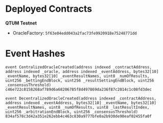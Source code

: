 # Deployed Contracts

**QTUM Testnet**

* OracleFactory: `5f63e04edd043a2fac73fe9920918e75248771dd`

# Event Hashes

    event CentralizedOracleCreated(address indexed _contractAddress, address indexed _oracle, address indexed _eventAddress, bytes32[10] _eventName, bytes32[10] _eventResultNames, uint8 _numOfResults, uint256 _bettingEndBlock, uint256 _resultSettingEndBlock, uint256 _consensusThreshold)
    c46e722c8158268af789d6a68206785f8d497869da236f87c2014c1c08fd3dec
    
    event DecentralizedOracleCreated(address indexed _contractAddress, address indexed _eventAddress, bytes32[10] _eventName, bytes32[10] _eventResultNames, uint8 _numOfResults, uint8 _lastResultIndex, uint256 _arbitrationEndBlock, uint256 _consensusThreshold)
    834af578c3d42a351e262ebb4c463c830a9777bfe0a2b930de98eaf02455fa0f
